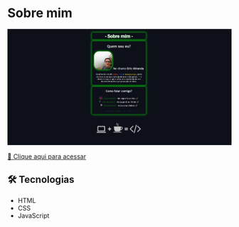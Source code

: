 # Sobre mim

<img src='img/site-img.jpg'>

<a href="ericmiranda27.github.io/sobre-mim">🔗 Clique aqui para acessar</a>

## 🛠 Tecnologias

<ul>
    <li>HTML</li>
    <li>CSS</li>
    <li>JavaScript</li>
</ul>